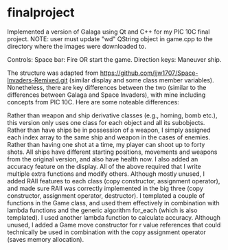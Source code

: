 # finalproject
Implemented a version of Galaga using Qt and C++ for my PIC 10C final project. 
NOTE: user must update "wd" QString object in game.cpp to the directory where the images were downloaded to. 

Controls: 
  Space bar: Fire OR start the game.
  Direction keys: Maneuver ship.
  
The structure was adapted from https://github.com/jjw1707/Space-Invaders-Remixed.git (similar display and some class member variables). Nonetheless, there are key differences between the two (similar to the differences between Galaga and Space Invaders), with mine including concepts from PIC 10C. Here are some noteable differences:

Rather than weapon and ship derivative classes (e.g., homing, bomb etc.), this version only uses one class for each object and all its subobjects. 
Rather than have ships be in possession of a weapon, I simply assigned each index array to the same ship and weapon in the cases of enemies. 
Rather than having one shot at a time, my player can shoot up to forty shots. 
All ships have different starting positions, movements and weapons from the original version, and also have health now. 
I also added an accuracy feature on the display.
All of the above required that I write multiple extra functions and modify others.
Although mostly unused, I added RAII features to each class (copy constructor, assignment operator), and made sure RAII was correctly implemented in the big three (copy constructor, assignment operator, destructor). 
I templated a couple of functions in the Game class, and used them effectively in combination with lambda functions and the generic algorithm for_each (which is also templated). 
I used another lambda function to calculate accuracy. 
Although unused, I added a Game move constructor for r value references that could technically be used in combination with the copy assignment operator (saves memory allocation).

  
  
  
